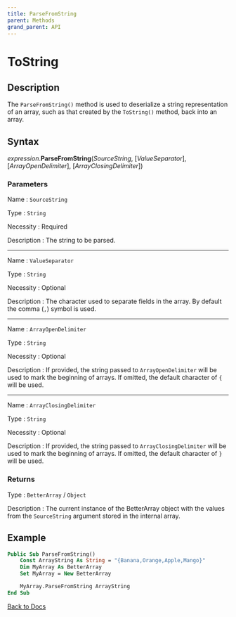 ```yaml
---
title: ParseFromString
parent: Methods
grand_parent: API
---
```


# ToString

## Description
The `ParseFromString()` method is used to deserialize a string representation of an array, such as that created by the `ToString()` method, back into an array.

## Syntax

*expression*.**ParseFromString**(*SourceString*, [*ValueSeparator*], [*ArrayOpenDelimiter*], [*ArrayClosingDelimiter*])

### Parameters

Name
: `SourceString`

Type
: `String`

Necessity
: Required

Description
: The string to be parsed.

---

Name
: `ValueSeparator`

Type
: `String`

Necessity
: Optional

Description
: The character used to separate fields in the array. By default the comma (`,`) symbol is used.

---

Name
: `ArrayOpenDelimiter`

Type
: `String`

Necessity
: Optional

Description
: If provided, the string passed to `ArrayOpenDelimiter` will be used to mark the beginning of arrays. If omitted, the default character of `{` will be used.

---

Name
: `ArrayClosingDelimiter`

Type
: `String`

Necessity
: Optional

Description
: If provided, the string passed to `ArrayClosingDelimiter` will be used to mark the beginning of arrays. If omitted, the default character of `}` will be used.


### Returns

Type
: `BetterArray` / `Object`

Description
: The current instance of the BetterArray object with the values from the `SourceString` argument stored in the internal array.


## Example

```vb
Public Sub ParseFromString()
    Const ArrayString As String = "{Banana,Orange,Apple,Mango}"
    Dim MyArray As BetterArray
    Set MyArray = New BetterArray

    MyArray.ParseFromString ArrayString
End Sub
```

[Back to Docs](https://senipah.github.io/VBA-Better-Array/)
